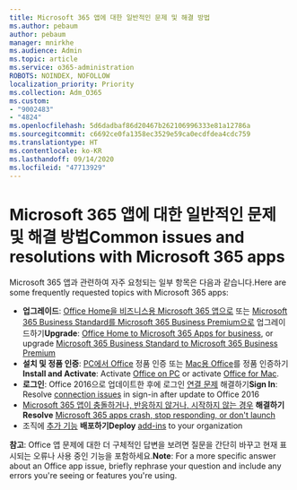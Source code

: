 ```yaml
---
title: Microsoft 365 앱에 대한 일반적인 문제 및 해결 방법
ms.author: pebaum
author: pebaum
manager: mnirkhe
ms.audience: Admin
ms.topic: article
ms.service: o365-administration
ROBOTS: NOINDEX, NOFOLLOW
localization_priority: Priority
ms.collection: Adm_O365
ms.custom:
- "9002483"
- "4824"
ms.openlocfilehash: 5d6dadbaf86d20467b262106996333e81a12786a
ms.sourcegitcommit: c6692ce0fa1358ec3529e59ca0ecdfdea4cdc759
ms.translationtype: HT
ms.contentlocale: ko-KR
ms.lasthandoff: 09/14/2020
ms.locfileid: "47713929"
---
```

# <a name="common-issues-and-resolutions-with-microsoft-365-apps"></a><span data-ttu-id="7fcc9-102">Microsoft 365 앱에 대한 일반적인 문제 및 해결 방법</span><span class="sxs-lookup"><span data-stu-id="7fcc9-102">Common issues and resolutions with Microsoft 365 apps</span></span>

<span data-ttu-id="7fcc9-103">Microsoft 365 앱과 관련하여 자주 요청되는 일부 항목은 다음과 같습니다.</span><span class="sxs-lookup"><span data-stu-id="7fcc9-103">Here are some frequently requested topics with Microsoft 365 apps:</span></span>

- <span data-ttu-id="7fcc9-104">**업그레이드**: [Office Home을 비즈니스용 Microsoft 365 앱으로](https://support.office.com/article/how-do-i-upgrade-office-ee68f6cf-422f-464a-82ec-385f65391350#OfficeVersion=Office_365_subscription) 또는 [Microsoft 365 Business Standard를 Microsoft 365 Business Premium으로](https://docs.microsoft.com/microsoft-365/business/migrate-to-microsoft-365-business) 업그레이드하기</span><span class="sxs-lookup"><span data-stu-id="7fcc9-104">**Upgrade**:  [Office Home to Microsoft 365 Apps for business](https://support.office.com/article/how-do-i-upgrade-office-ee68f6cf-422f-464a-82ec-385f65391350#OfficeVersion=Office_365_subscription), or upgrade [Microsoft 365 Business Standard to Microsoft 365 Business Premium](https://docs.microsoft.com/microsoft-365/business/migrate-to-microsoft-365-business)</span></span>
- <span data-ttu-id="7fcc9-105">**설치 및 정품 인증**: [PC에서 Office](https://support.office.com/article/activate-office-5bd38f38-db92-448b-a982-ad170b1e187e) 정품 인증 또는 [Mac용 Office](https://support.office.com/article/activate-office-for-mac-7f6646b1-bb14-422a-9ad4-a53410fcefb2)를 정품 인증하기</span><span class="sxs-lookup"><span data-stu-id="7fcc9-105">**Install and Activate**: Activate [Office on PC](https://support.office.com/article/activate-office-5bd38f38-db92-448b-a982-ad170b1e187e) or activate [Office for Mac](https://support.office.com/article/activate-office-for-mac-7f6646b1-bb14-422a-9ad4-a53410fcefb2).</span></span>
- <span data-ttu-id="7fcc9-106">**로그인**: Office 2016으로 업데이트한 후에 로그인 [연결 문제](https://docs.microsoft.com/office365/troubleshoot/authentication/connection-issue-when-sign-in-office-2016) 해결하기</span><span class="sxs-lookup"><span data-stu-id="7fcc9-106">**Sign In**: Resolve [connection issues](https://docs.microsoft.com/office365/troubleshoot/authentication/connection-issue-when-sign-in-office-2016) in sign-in after update to Office 2016</span></span>
- <span data-ttu-id="7fcc9-107">[Microsoft 365 앱이 충돌하거나, 반응하지 않거나, 시작하지 않는 경우](https://docs.microsoft.com/alchemyinsights/office-apps-don't-launch-start) **해결하기**</span><span class="sxs-lookup"><span data-stu-id="7fcc9-107">**Resolve** [Microsoft 365 apps crash, stop responding, or don't launch](https://docs.microsoft.com/alchemyinsights/office-apps-don't-launch-start)</span></span>
- <span data-ttu-id="7fcc9-108">조직에 [추가 기능](https://docs.microsoft.com/microsoft-365/admin/manage/manage-deployment-of-add-ins?view=o365-worldwide) **배포하기**</span><span class="sxs-lookup"><span data-stu-id="7fcc9-108">**Deploy** [add-ins](https://docs.microsoft.com/microsoft-365/admin/manage/manage-deployment-of-add-ins?view=o365-worldwide) to your organization</span></span>

<span data-ttu-id="7fcc9-109">**참고**: Office 앱 문제에 대한 더 구체적인 답변을 보려면 질문을 간단히 바꾸고 현재 표시되는 오류나 사용 중인 기능을 포함하세요.</span><span class="sxs-lookup"><span data-stu-id="7fcc9-109">**Note**: For a more specific answer about an Office app issue, briefly rephrase your question and include any errors you're seeing or features you're using.</span></span>
